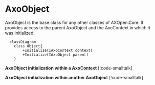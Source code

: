 # AxoObject

AxoObject is the base class for any other classes of AXOpen.Core. It provides access to the parent AxoObject and the AxoContext in which it was initialized.


```mermaid
  classDiagram
    class Object{
        +Initialize(IAxoContext context)
        +Initialize(IAxoObject parent)        
    }     
```

**AxoObject initialization within a AxoContext**
[!code-smalltalk[](../../../src/integrations/ctrl/src/Examples/AXOpen.AxoObject/AxoObjectExample.st?name=AxoContext)]

**AxoObject initialization within another AxoObject**
[!code-smalltalk[](../../../src/integrations/ctrl/src/Examples/AXOpen.AxoObject/AxoObjectExample.st?name=AxoObject)]
